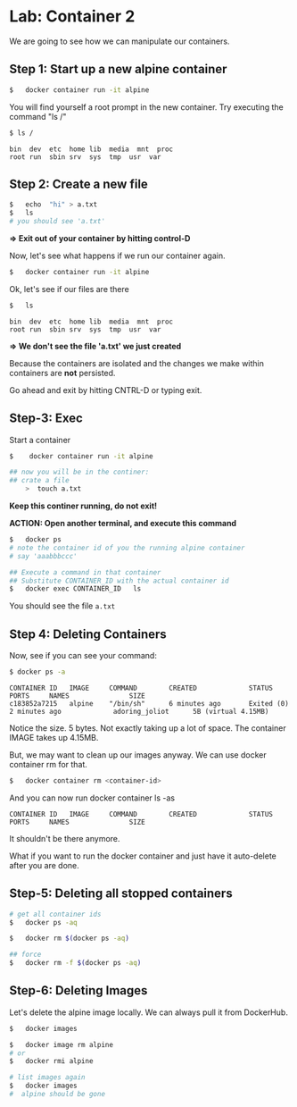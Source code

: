 <link rel='stylesheet' href='../assets/css/main.css'/>

# Lab: Container 2

We are going to see how we can manipulate our containers.

## Step 1: Start up a new alpine container

```bash
$   docker container run -it alpine
```

You will find yourself a root prompt in the new container. Try executing the command "ls /"

```bash
$ ls /
```

```console
bin  dev  etc  home lib  media  mnt  proc 
root run  sbin srv  sys  tmp  usr  var
```

## Step 2: Create a new file

```bash
$   echo  "hi" > a.txt
$   ls 
# you should see 'a.txt'
```

**=> Exit out of your container by hitting control-D**

Now, let's see what happens if we run our container again.

```bash
$   docker container run -it alpine
```

Ok, let's see if our files are there

```bash
$   ls 
```

```console
bin  dev  etc  home lib  media  mnt  proc 
root run  sbin srv  sys  tmp  usr  var
```

**=> We don't see the file 'a.txt' we just created**

Because the containers are isolated and the changes we make within containers are **not** persisted.

Go ahead and exit by hitting CNTRL-D or typing exit.

## Step-3: Exec

Start a container

```bash
$    docker container run -it alpine

## now you will be in the continer:
## crate a file
    >  touch a.txt
```

**Keep this continer running, do not exit!**

**ACTION: Open another terminal, and execute this command**

```bash
$   docker ps
# note the container id of you the running alpine container
# say 'aaabbbccc'

## Execute a command in that container
## Substitute CONTAINER_ID with the actual container id
$   docker exec CONTAINER_ID   ls
```

You should see the file `a.txt`

## Step 4: Deleting Containers

Now, see if you can see your command:

```bash
$ docker ps -a
```

```console
CONTAINER ID   IMAGE     COMMAND        CREATED             STATUS                     PORTS     NAMES               SIZE
c183852a7215   alpine    "/bin/sh"      6 minutes ago       Exited (0) 2 minutes ago             adoring_joliot      5B (virtual 4.15MB)
```

Notice the size. 5 bytes. Not exactly taking up a lot of space.  The container IMAGE takes up 4.15MB.

But, we may want to clean up our images anyway. We can use docker container rm for that.

```bash
$   docker container rm <container-id>
```

And you can now run docker container ls -as

```console
CONTAINER ID   IMAGE     COMMAND        CREATED             STATUS                     PORTS     NAMES               SIZE
```

It shouldn't be there anymore.

What if you want to run the docker container and just have it auto-delete after you are done.

## Step-5: Deleting all stopped containers

```bash
# get all container ids
$   docker ps -aq

$   docker rm $(docker ps -aq)

## force
$   docker rm -f $(docker ps -aq)
```

## Step-6: Deleting Images

Let's delete the alpine image locally.  We can always pull it from DockerHub.

```bash
$   docker images

$   docker image rm alpine
# or
$   docker rmi alpine

# list images again
$   docker images
#  alpine should be gone
```
